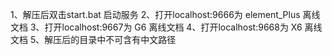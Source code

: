 1、解压后双击start.bat 启动服务
2、打开localhost:9666为 element_Plus 离线文档
3、打开localhost:9667为 G6 离线文档
4、打开localhost:9668为 X6 离线文档
5、解压后的目录中不可含有中文路径
